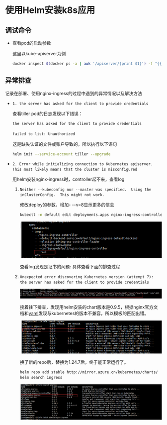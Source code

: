 # 使用Helm安装k8s应用

## 调试命令

* 查看pod的启动参数

    这里以kube-apiserver为例

    ```bash
    docker inspect $(docker ps -a | awk '/apiserver/{print $1}') -f "{{.Config.Entrypoint}}"
    ```

## 异常排查

记录在部署、使用nginx-ingress的过程中遇到的异常情况以及解决方法

* ```1. the server has asked for the client to provide credentials```

    查看tiller pod的日志发现以下错误：

    ```bash
    the server has asked for the client to provide credentials

    failed to list: Unauthorized
    ```

    这是缺失认证的文件或账户导致的，所以执行以下语句

    ```bash
    helm init --service-account tiller --upgrade
    ```

* ```2. Error while initializing connection to Kubernetes apiserver. This most likely means that the cluster is misconfigured```

    用helm安装nginx-ingress时，controller起不来，查看log

    1. ```Neither --kubeconfig nor --master was specified.  Using the inClusterConfig.  This might not work.```

        修改deploy的参数，增加- --v=8显示更多的信息

        ```bash
        kubectl -n default edit deployments.apps nginx-ingress-controller
        ```

        ![nginx-deploy](nginx-deploy.jpg)

        查看log发现是证书的问题: 具体查看下面的排查过程

    2. ```Unexpected error discovering Kubernetes version (attempt 7): the server has asked for the client to provide credentials```

        ![nginx-pod-error-log](nginx-pod-error-log.jpg)

        接着往下排查，发现用helm安装的chart版本是0.9.5，根据nginx官方文档和[yaml](https://github.com/kubernetes/ingress-nginx/tree/master/deploy/static)发现与kubernetes的版本不兼容，所以模板的匹配出错。

        ![nginx-helm-chart-old](nginx-helm-chart-old.png)

        换了新的repo后，替换为1.24.7后，终于能正常运行了。

        ```bash
        helm repo add stable http://mirror.azure.cn/kubernetes/charts/
        helm search ingress
        ```

        ![nginx-helm-chart-new](nginx-helm-chart-new.png)

